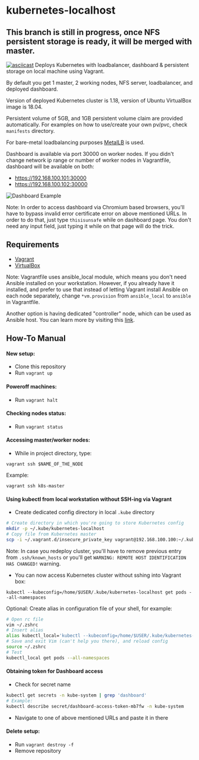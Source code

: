 # kubernetes-localhost
## This branch is still in progress, once NFS persistent storage is ready, it will be merged with master.
[![asciicast](https://asciinema.org/a/352272.svg)](https://asciinema.org/a/352272?autoplay=1&speed=5)
Deploys Kubernetes with loadbalancer, dashboard & persistent storage
on local machine using Vagrant.

By default you get 1 master, 2 working nodes, NFS server, loadbalancer,
and deployed dashboard.

Version of deployed Kubernetes cluster is 1.18, version of Ubuntu VirtualBox
image is 18.04.

Persistent volume of 5GB, and 1GB persistent volume claim are provided automatically.
For examples on how to use/create your own pv/pvc, check `manifests` directory.

For bare-metal loadbalancing purposes [MetalLB](https://metallb.universe.tf/) is used.

Dashboard is available via port 30000 on worker nodes.
If you didn't change network ip range or number of worker nodes in Vagrantfile,
dashboard will be available on both:
- https://192.168.100.101:30000
- https://192.168.100.102:30000

![Dashboard Example](images/kubernetes-localhost-dashboard.png)


Note:
In order to access dashboard via Chromium based browsers, you'll have to bypass
invalid error certificate error on above mentioned URLs. In order to do that,
just type `thisisunsafe` while on dashboard page. You don't need any input
field, just typing it while on that page will do the trick.

## Requirements
* [Vagrant](https://www.vagrantup.com/)
* [VirtualBox](https://www.virtualbox.org/)

Note:
Vagrantfile uses ansible_local module, which means you don't need Ansible
installed on your workstation. However, if you already have it installed,
and prefer to use that instead of letting Vagrant install Ansible on each
node separately, change `*vm.provision` from `ansible_local` to `ansible` in
Vagrantfile.

Another option is having dedicated "controller" node, which can be used as
Ansible host. You can learn more by visiting this [link](https://www.vagrantup.com/docs/provisioning/ansible_local.html#ansible-parallel-execution-from-a-guest).

## How-To Manual

#### New setup:
* Clone this repository
* Run `vagrant up`

#### Poweroff machines:
* Run `vagrant halt`

#### Checking nodes status:
* Run `vagrant status`

#### Accessing master/worker nodes:
* While in project directory, type:
```shell
vagrant ssh $NAME_OF_THE_NODE
```
Example:
```shell
vagrant ssh k8s-master
```

#### Using kubectl from local workstation without SSH-ing via Vagrant
* Create dedicated config directory in local `.kube` directory
```bash
# Create directory in which you're going to store Kubernetes config
mkdir -p ~/.kube/kubernetes-localhost
# Copy file from Kubernetes master
scp -i ~/.vagrant.d/insecure_private_key vagrant@192.168.100.100:~/.kube/config ~/.kube/kubernetes-localhost
```
Note: In case you redeploy cluster, you'll have to remove previous entry from `.ssh/known_hosts` or you'll
get `WARNING: REMOTE HOST IDENTIFICATION HAS CHANGED!` warning.
* You can now access Kubernetes cluster without sshing into Vagrant box:

`kubectl --kubeconfig=/home/$USER/.kube/kubernetes-localhost get pods --all-namespaces`

Optional:
Create alias in configuration file of your shell, for example:
```bash
# Open rc file
vim ~/.zshrc
# Insert alias
alias kubectl_local='kubectl --kubeconfig=/home/$USER/.kube/kubernetes-localhost'
# Save and exit Vim (can't help you there), and reload config
source ~/.zshrc
# Test
kubectl_local get pods --all-namespaces
```

#### Obtaining token for Dashboard access
* Check for secret name
```bash
kubectl get secrets -n kube-system | grep 'dashboard'
# Example:
kubectl describe secret/dashboard-access-token-mb7fw -n kube-system
```
* Navigate to one of above mentioned URLs and paste it in there

#### Delete setup:
* Run `vagrant destroy -f`
* Remove repository

